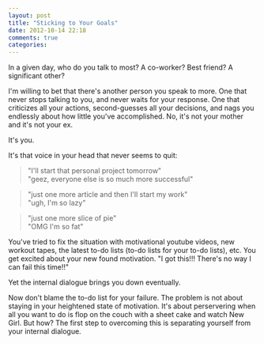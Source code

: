 ```yaml
---
layout: post
title: "Sticking to Your Goals"
date: 2012-10-14 22:18
comments: true
categories: 
---
```


In a given day, who do you talk to most? A co-worker? Best friend? A significant other?

I'm willing to bet that there's another person you speak to more. One that never stops talking to you, and never waits for your response. One that criticizes all your actions, second-guesses all your decisions, and nags you endlessly about how little you've accomplished. No, it's not your mother and it's not your ex. 

It's you. 

It's that voice in your head that never seems to quit: 
<blockquote>"I'll start that personal project tomorrow"<br>
"geez, everyone else is so much more successful"</blockquote>
<blockquote>"just one more article and then I'll start my work"<br>
"ugh, I'm so lazy"</blockquote>
<blockquote>"just one more slice of pie"<br>
  "OMG I'm so fat"</blockquote>

You've tried to fix the situation with motivational youtube videos, new workout tapes, the latest to-do lists (to-do lists for your to-do lists), etc. You get excited about your new found motivation. "I got this!!! There's no way I can fail this time!!"

Yet the internal dialogue brings you down eventually.

Now don't blame the to-do list for your failure. The problem is not about staying in your heightened state of motivation. It's about perservering when all you want to do is flop on the couch with a sheet cake and watch New Girl. But how? The first step to overcoming this is separating yourself from your internal dialogue. 

